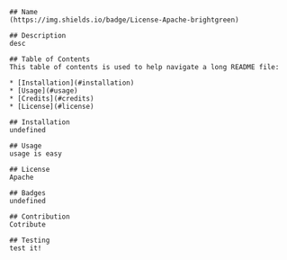 
    ## Name
    (https://img.shields.io/badge/License-Apache-brightgreen)
    
    ## Description
    desc

    ## Table of Contents
    This table of contents is used to help navigate a long README file:

    * [Installation](#installation)
    * [Usage](#usage)
    * [Credits](#credits)
    * [License](#license)   
    
    ## Installation
    undefined
    
    ## Usage
    usage is easy

    ## License
    Apache

    ## Badges
    undefined
    
    ## Contribution
    Cotribute
    
    ## Testing
    test it!